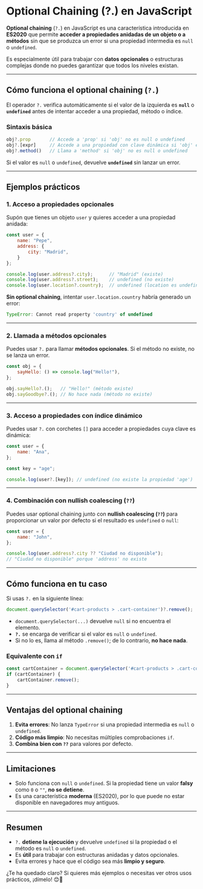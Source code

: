 
# Optional Chaining (?.) en JavaScript

**Optional chaining** (`?.`) en JavaScript es una característica introducida en **ES2020** que permite **acceder a propiedades anidadas de un objeto o a métodos** sin que se produzca un error si una propiedad intermedia es `null` o `undefined`.

Es especialmente útil para trabajar con **datos opcionales** o estructuras complejas donde no puedes garantizar que todos los niveles existan.

---

## Cómo funciona el optional chaining (`?.`)

El operador `?.` verifica automáticamente si el valor de la izquierda es **`null`** o **`undefined`** antes de intentar acceder a una propiedad, método o índice.

### **Sintaxis básica**

```javascript
obj?.prop       // Accede a 'prop' si 'obj' no es null o undefined
obj?.[expr]     // Accede a una propiedad con clave dinámica si 'obj' existe
obj?.method()   // Llama a 'method' si 'obj' no es null o undefined
```

Si el valor es `null` o `undefined`, devuelve **`undefined`** sin lanzar un error.

---

## Ejemplos prácticos

### **1. Acceso a propiedades opcionales**

Supón que tienes un objeto `user` y quieres acceder a una propiedad anidada:

```javascript
const user = {
    name: "Pepe",
    address: {
        city: "Madrid",
    }
};

console.log(user.address?.city);      // "Madrid" (existe)
console.log(user.address?.street);    // undefined (no existe)
console.log(user.location?.country);  // undefined (location es undefined)
```

**Sin optional chaining**, intentar `user.location.country` habría generado un error:

```javascript
TypeError: Cannot read property 'country' of undefined
```

---

### **2. Llamada a métodos opcionales**

Puedes usar `?.` para llamar **métodos opcionales**. Si el método no existe, no se lanza un error.

```javascript
const obj = {
    sayHello: () => console.log("Hello!"),
};

obj.sayHello?.();   // "Hello!" (método existe)
obj.sayGoodbye?.(); // No hace nada (método no existe)
```

---

### **3. Acceso a propiedades con índice dinámico**

Puedes usar `?.` con corchetes `[]` para acceder a propiedades cuya clave es dinámica:

```javascript
const user = {
    name: "Ana",
};

const key = "age";

console.log(user?.[key]); // undefined (no existe la propiedad 'age')
```

---

### **4. Combinación con nullish coalescing (`??`)**

Puedes usar optional chaining junto con **nullish coalescing (`??`)** para proporcionar un valor por defecto si el resultado es `undefined` o `null`:

```javascript
const user = {
    name: "John",
};

console.log(user.address?.city ?? "Ciudad no disponible");
// "Ciudad no disponible" porque 'address' no existe
```

---

## Cómo funciona en tu caso

Si usas `?.` en la siguiente línea:

```javascript
document.querySelector('#cart-products > .cart-container')?.remove();
```

- `document.querySelector(...)` devuelve `null` si no encuentra el elemento.
- **`?.`** se encarga de verificar si el valor es `null` o `undefined`.
- Si no lo es, llama al método `.remove()`; de lo contrario, **no hace nada**.

### **Equivalente con `if`**

```javascript
const cartContainer = document.querySelector('#cart-products > .cart-container');
if (cartContainer) {
    cartContainer.remove();
}
```

---

## Ventajas del optional chaining

1. **Evita errores**: No lanza `TypeError` si una propiedad intermedia es `null` o `undefined`.
2. **Código más limpio**: No necesitas múltiples comprobaciones `if`.
3. **Combina bien con `??`** para valores por defecto.

---

## Limitaciones

- Solo funciona con `null` o `undefined`. Si la propiedad tiene un valor **falsy** como `0` o `""`, **no se detiene**.
- Es una característica **moderna** (ES2020), por lo que puede no estar disponible en navegadores muy antiguos.

---

## Resumen

- `?.` **detiene la ejecución** y devuelve `undefined` si la propiedad o el método es `null` o `undefined`.
- Es **útil** para trabajar con estructuras anidadas y datos opcionales.
- Evita errores y hace que el código sea más **limpio y seguro**.

¿Te ha quedado claro? Si quieres más ejemplos o necesitas ver otros usos prácticos, ¡dímelo! 😊🚀
